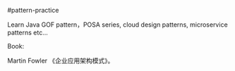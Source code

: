 #pattern-practice

Learn Java GOF pattern，POSA series, cloud design patterns, microservice patterns etc...

Book:

Martin Fowler 《企业应用架构模式》。



